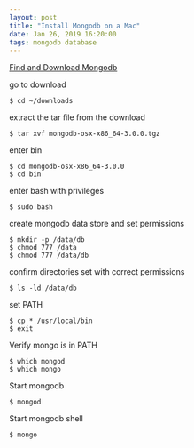 ```yaml
---
layout: post
title: "Install Mongodb on a Mac"
date: Jan 26, 2019 16:20:00
tags: mongodb database
---
```


[Find and Download Mongodb](https://www.google.com/search?source=hp&ei=l6RMXMrSKsnOjwT7xZ2IDw&q=download+mongodb&btnK=Google+Search&oq=download&gs_l=psy-ab.3.0.0i131i67j0i67j0i131i67j0i67l2j0i131i67j0i67l2j0i20i263j0i131.2030.4557..5384...2.0..0.198.1117.6j4....2..0....1..gws-wiz.....6..35i39j0i131i10j0i10.j-l6x6AtKDY)

go to download
```
$ cd ~/downloads
```

extract the tar file from the download
```
$ tar xvf mongodb-osx-x86_64-3.0.0.tgz
```

enter bin
```
$ cd mongodb-osx-x86_64-3.0.0
$ cd bin
```

enter bash with privileges
```
$ sudo bash
```

create mongodb data store and set permissions
```
$ mkdir -p /data/db
$ chmod 777 /data
$ chmod 777 /data/db
```
confirm directories set with correct permissions
```
$ ls -ld /data/db
```

set PATH
```
$ cp * /usr/local/bin
$ exit
```

Verify mongo is in PATH
```
$ which mongod
$ which mongo
```

Start mongodb
```
$ mongod
```

Start mongodb shell
```
$ mongo
```
